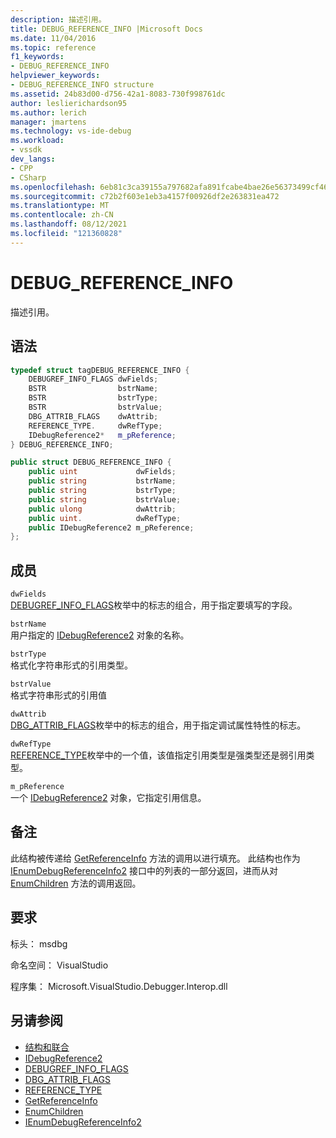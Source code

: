 ```yaml
---
description: 描述引用。
title: DEBUG_REFERENCE_INFO |Microsoft Docs
ms.date: 11/04/2016
ms.topic: reference
f1_keywords:
- DEBUG_REFERENCE_INFO
helpviewer_keywords:
- DEBUG_REFERENCE_INFO structure
ms.assetid: 24b83d00-d756-42a1-8083-730f998761dc
author: leslierichardson95
ms.author: lerich
manager: jmartens
ms.technology: vs-ide-debug
ms.workload:
- vssdk
dev_langs:
- CPP
- CSharp
ms.openlocfilehash: 6eb81c3ca39155a797682afa891fcabe4bae26e56373499cf46cf0e03903bb83
ms.sourcegitcommit: c72b2f603e1eb3a4157f00926df2e263831ea472
ms.translationtype: MT
ms.contentlocale: zh-CN
ms.lasthandoff: 08/12/2021
ms.locfileid: "121360828"
---
```

# <a name="debug_reference_info"></a>DEBUG_REFERENCE_INFO
描述引用。

## <a name="syntax"></a>语法

```cpp
typedef struct tagDEBUG_REFERENCE_INFO {
    DEBUGREF_INFO_FLAGS dwFields;
    BSTR                bstrName;
    BSTR                bstrType;
    BSTR                bstrValue;
    DBG_ATTRIB_FLAGS    dwAttrib;
    REFERENCE_TYPE.     dwRefType;
    IDebugReference2*   m_pReference;
} DEBUG_REFERENCE_INFO;
```

```csharp
public struct DEBUG_REFERENCE_INFO {
    public uint             dwFields;
    public string           bstrName;
    public string           bstrType;
    public string           bstrValue;
    public ulong            dwAttrib;
    public uint.            dwRefType;
    public IDebugReference2 m_pReference;
};
```

## <a name="members"></a>成员
`dwFields`\
[DEBUGREF_INFO_FLAGS](../../../extensibility/debugger/reference/debugref-info-flags.md)枚举中的标志的组合，用于指定要填写的字段。

`bstrName`\
用户指定的 [IDebugReference2](../../../extensibility/debugger/reference/idebugreference2.md) 对象的名称。

`bstrType`\
格式化字符串形式的引用类型。

`bstrValue`\
格式字符串形式的引用值

`dwAttrib`\
[DBG_ATTRIB_FLAGS](../../../extensibility/debugger/reference/dbg-attrib-flags.md)枚举中的标志的组合，用于指定调试属性特性的标志。

`dwRefType`\
[REFERENCE_TYPE](../../../extensibility/debugger/reference/reference-type.md)枚举中的一个值，该值指定引用类型是强类型还是弱引用类型。

`m_pReference`\
一个 [IDebugReference2](../../../extensibility/debugger/reference/idebugreference2.md) 对象，它指定引用信息。

## <a name="remarks"></a>备注
此结构被传递给 [GetReferenceInfo](../../../extensibility/debugger/reference/idebugreference2-getreferenceinfo.md) 方法的调用以进行填充。 此结构也作为 [IEnumDebugReferenceInfo2](../../../extensibility/debugger/reference/ienumdebugreferenceinfo2.md) 接口中的列表的一部分返回，进而从对 [EnumChildren](../../../extensibility/debugger/reference/idebugreference2-enumchildren.md) 方法的调用返回。

## <a name="requirements"></a>要求
标头： msdbg

命名空间： VisualStudio

程序集： Microsoft.VisualStudio.Debugger.Interop.dll

## <a name="see-also"></a>另请参阅
- [结构和联合](../../../extensibility/debugger/reference/structures-and-unions.md)
- [IDebugReference2](../../../extensibility/debugger/reference/idebugreference2.md)
- [DEBUGREF_INFO_FLAGS](../../../extensibility/debugger/reference/debugref-info-flags.md)
- [DBG_ATTRIB_FLAGS](../../../extensibility/debugger/reference/dbg-attrib-flags.md)
- [REFERENCE_TYPE](../../../extensibility/debugger/reference/reference-type.md)
- [GetReferenceInfo](../../../extensibility/debugger/reference/idebugreference2-getreferenceinfo.md)
- [EnumChildren](../../../extensibility/debugger/reference/idebugreference2-enumchildren.md)
- [IEnumDebugReferenceInfo2](../../../extensibility/debugger/reference/ienumdebugreferenceinfo2.md)
